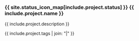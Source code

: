### {{ site.status_icon_map[include.project.status] }} {{ include.project.name }}

{{ include.project.description }}

{{ include.project.tags | join: "\|" }}
